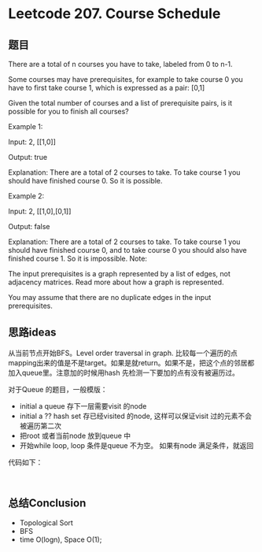 # Leetcode 207. Course Schedule


## 题目

There are a total of n courses you have to take, labeled from 0 to n-1.

Some courses may have prerequisites, for example to take course 0 you have to first take course 1, which is expressed as a pair: [0,1]

Given the total number of courses and a list of prerequisite pairs, is it possible for you to finish all courses?

Example 1:

Input: 2, [[1,0]]

Output: true

Explanation: There are a total of 2 courses to take.
             To take course 1 you should have finished course 0. So it is possible.

Example 2:

Input: 2, [[1,0],[0,1]]

Output: false

Explanation: There are a total of 2 courses to take.
             To take course 1 you should have finished course 0, and to take course 0 you should
             also have finished course 1. So it is impossible.
Note:

The input prerequisites is a graph represented by a list of edges, not adjacency matrices. Read more about how a graph is represented.

You may assume that there are no duplicate edges in the input prerequisites.


## 思路ideas

从当前节点开始BFS。Level order traversal in graph. 比较每一个遍历的点mapping出来的值是不是target。如果是就return。如果不是，把这个点的邻居都加入queue里。注意加的时候用hash 先检测一下要加的点有没有被遍历过。

对于Queue 的题目，一般模版：
- initial a queue 存下一层需要visit 的node
- initial a ?? hash set 存已经visited 的node, 这样可以保证visit 过的元素不会被遍历第二次
- 把root 或者当前node 放到queue 中
- 开始while loop, loop 条件是queue 不为空。 如果有node 满足条件，就返回

代码如下：

```java



```



## 总结Conclusion

- Topological Sort
- BFS
- time O(logn), Space O(1);
